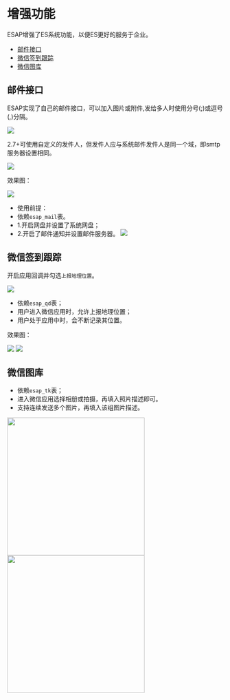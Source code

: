 # 增强功能
ESAP增强了ES系统功能，以便ES更好的服务于企业。

* [邮件接口](#邮件接口)
* [微信签到跟踪](#微信签到跟踪)
* [微信图库](#微信图库)

## 邮件接口

ESAP实现了自己的邮件接口，可以加入图片或附件,发给多人时使用分号(;)或逗号(,)分隔。

![](./img/8.2.png)

2.7+可使用自定义的发件人，但发件人应与系统邮件发件人是同一个域，即smtp服务器设置相同。

![](./img/email.png)

效果图：

![](./img/8.3.png)

* 使用前提：
 * 依赖`esap_mail`表。
 * 1.开启网盘并设置了系统网盘；
 * 2.开启了邮件通知并设置邮件服务器。
![](./img/8.1.png)

## 微信签到跟踪
开启应用回调并勾选`上报地理位置`。

![](./img/7.16.png)

* 依赖`esap_qd`表；
* 用户进入微信应用时，允许上报地理位置；
* 用户处于应用中时，会不断记录其位置。

效果图：

![](./img/7.19.png)
![](./img/7.20.png)

## 微信图库
* 依赖`esap_tk`表；
* 进入微信应用选择相册或拍摄，再填入照片描述即可。
* 支持连续发送多个图片，再填入该组图片描述。

<img src="./img/7.24.png" width="320">
<img src="./img/7.25.png" width="320">
